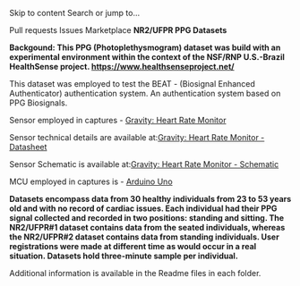 Skip to content
Search or jump to…

Pull requests
Issues
Marketplace
**NR2/UFPR PPG Datasets**

**Backgound:
This PPG (Photoplethysmogram) dataset was build with an experimental environment within the context of the NSF/RNP U.S.-Brazil HealthSense project. https://www.healthsenseproject.net/**

This dataset was employed to test the BEAT - (Biosignal Enhanced Authenticator) authentication system. An authentication system based on PPG Biosignals.

Sensor employed in captures - [Gravity: Heart Rate Monitor](https://wiki.dfrobot.com/Heart_Rate_Sensor_SKU__SEN0203 "Gravity: Heart Rate Monitor")

Sensor technical details are available at:[Gravity: Heart Rate Monitor - Datasheet](https://github.com/DFRobot/DFRobot_Heartrate/raw/master/Hardware/SON1303%20Datasheet.pdf)

Sensor Schematic is available at:[Gravity: Heart Rate Monitor - Schematic](file:///home/nakayama/Documents/SEN0203%20Heart%20Rate%20Sensor%20Schematic.pdf)

MCU employed in captures is - [Arduino Uno](https://www.arduino.cc/en/Guide/ArduinoUno "Arduino Uno")

**Datasets encompass data from 30 healthy individuals from 23 to 53 years old and with no record of cardiac issues. Each individual had their PPG signal collected and recorded in two positions: standing and sitting. The NR2/UFPR\#1 dataset contains data from the seated individuals, whereas the NR2/UFPR\#2 dataset contains data from standing individuals. User registrations were made at different time as would occur in a real situation. Datasets hold three-minute sample per individual.**

Additional information is available in the Readme files in each folder.
